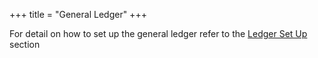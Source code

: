 +++
title = "General Ledger"
+++

For detail on how to set up the general ledger refer to the [Ledger Set Up](ledger_setup) section
